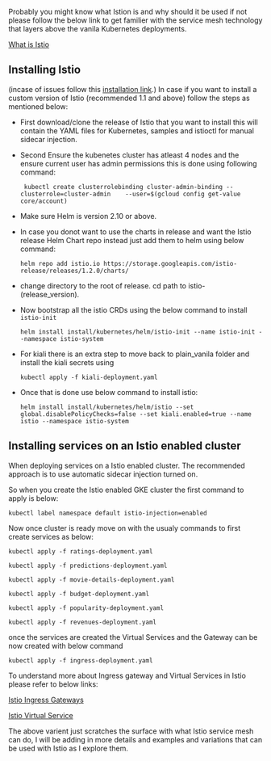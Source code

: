 Probably you might know what Istion is and why should it be used if not please follow the below link to get familier with the service mesh technology that layers above the vanila Kubernetes deployments.

[What is Istio](https://istio.io/docs/concepts/what-is-istio/)


## Installing Istio

(incase of issues follow this [installation link](https://preliminary.istio.io/docs/setup/kubernetes/install/helm/).)
In case if you want to install a custom version of Istio (recommended 1.1 and above) follow the steps as mentioned below:

* First download/clone the release of Istio that you want to install this will contain the YAML files for Kubernetes, samples and istioctl for manual sidecar injection.

*   Second Ensure the kubenetes cluster has atleast 4 nodes and the ensure current user has admin permissions  this is done using following command:
  
      ` kubectl create clusterrolebinding cluster-admin-binding --clusterrole=cluster-admin    --user=$(gcloud config get-value core/account)`

* Make sure Helm is version 2.10 or above.
  
* In case you donot want to use the charts in release and want the Istio release Helm Chart repo instead just add them to helm using below command:
  
  `helm repo add istio.io https://storage.googleapis.com/istio-release/releases/1.2.0/charts/`

* change directory to the root of release. cd path to istio-(release_version).
  
* Now bootstrap all the istio CRDs using the below command to install `istio-init`

    `helm install install/kubernetes/helm/istio-init --name istio-init --namespace istio-system`

* For kiali there is an extra step to move back to plain_vanila folder and install the kiali secrets using 

    `kubectl apply -f kiali-deployment.yaml`


* Once that is done use below command to install istio:

    `helm install install/kubernetes/helm/istio --set global.disablePolicyChecks=false --set kiali.enabled=true --name istio --namespace istio-system`


## Installing services on an Istio enabled cluster

When deploying services on a Istio enabled cluster.
The recommended approach is to use automatic sidecar injection turned on.

So when you create the Istio enabled GKE cluster the first command to apply is below:

`kubectl label namespace default istio-injection=enabled`

Now once cluster is ready move on with the usualy commands to first create services as below:

`kubectl apply -f ratings-deployment.yaml`

`kubectl apply -f predictions-deployment.yaml`

`kubectl apply -f movie-details-deployment.yaml`

`kubectl apply -f budget-deployment.yaml`

`kubectl apply -f popularity-deployment.yaml`

`kubectl apply -f revenues-deployment.yaml`

once the services are created the Virtual Services and the Gateway can be now created with below command

`kubectl apply -f ingress-deployment.yaml`

To understand more about Ingress gateway and Virtual Services in Istio please refer to below links:

[Istio Ingress Gateways](https://istio.io/docs/concepts/traffic-management/#gateways)

[Istio Virtual Service](https://istio.io/docs/reference/config/networking/v1alpha3/virtual-service/#Destination)


The above varient just scratches the surface with what Istio service mesh can do, I will be adding in more details and examples and variations that can be used with Istio as I explore them.
